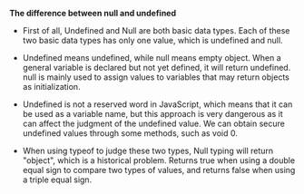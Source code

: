 **The difference between null and undefined**

- First of all, Undefined and Null are both basic data types. Each of these two basic data types has only one value, which is undefined and null.

- Undefined means undefined, while null means empty object. When a general variable is declared but not yet defined, it will return undefined. null is mainly used to assign values to variables that may return objects as initialization.

- Undefined is not a reserved word in JavaScript, which means that it can be used as a variable name, but this approach is very dangerous as it can affect the judgment of the undefined value. We can obtain secure undefined values through some methods, such as void 0.

- When using typeof to judge these two types, Null typing will return "object", which is a historical problem. Returns true when using a double equal sign to compare two types of values, and returns false when using a triple equal sign.